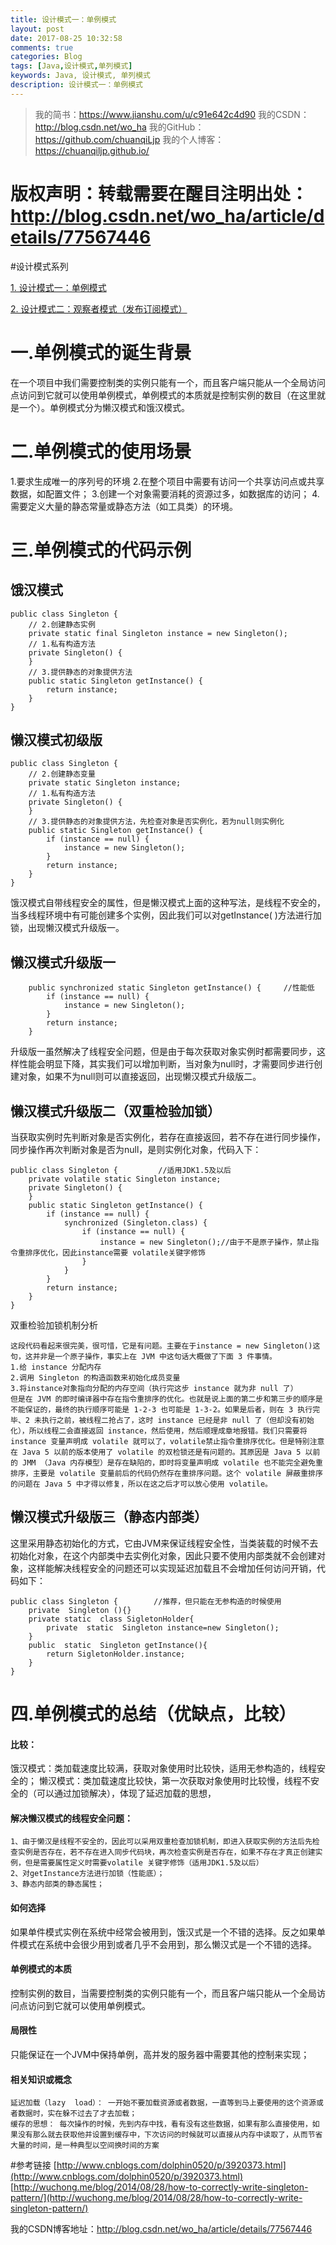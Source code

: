 ```yaml
---
title: 设计模式一：单例模式
layout: post
date: 2017-08-25 10:32:58
comments: true
categories: Blog
tags: [Java,设计模式,单列模式]
keywords: Java, 设计模式, 单列模式
description: 设计模式一：单例模式
---
```


>我的简书：https://www.jianshu.com/u/c91e642c4d90
我的CSDN：http://blog.csdn.net/wo_ha
我的GitHub：https://github.com/chuanqiLjp
我的个人博客：https://chuanqiljp.github.io/

# 版权声明：转载需要在醒目注明出处：http://blog.csdn.net/wo_ha/article/details/77567446

#设计模式系列

[1. 设计模式一：单例模式](http://www.jianshu.com/p/fb3e4ea5be06)

[2. 设计模式二：观察者模式（发布订阅模式）](http://www.jianshu.com/p/f88dca81c56b)



# 一.单例模式的诞生背景
在一个项目中我们需要控制类的实例只能有一个，而且客户端只能从一个全局访问点访问到它就可以使用单例模式，单例模式的本质就是控制实例的数目（在这里就是一个）。单例模式分为懒汉模式和饿汉模式。
# 二.单例模式的使用场景
1.要求生成唯一的序列号的环境
2.在整个项目中需要有访问一个共享访问点或共享数据，如配置文件；
3.创建一个对象需要消耗的资源过多，如数据库的访问；
4.需要定义大量的静态常量或静态方法（如工具类）的环境。
# 三.单例模式的代码示例
## 饿汉模式
```
public class Singleton {
    // 2.创建静态实例
    private static final Singleton instance = new Singleton();
    // 1.私有构造方法
    private Singleton() {
    }
    // 3.提供静态的对象提供方法
    public static Singleton getInstance() {
        return instance;
    }
}
```
## 懒汉模式初级版
```
public class Singleton {
    // 2.创建静态变量
    private static Singleton instance;
    // 1.私有构造方法
    private Singleton() {
    }
    // 3.提供静态的对象提供方法，先检查对象是否实例化，若为null则实例化
    public static Singleton getInstance() {
        if (instance == null) {
            instance = new Singleton();
        }
        return instance;
    }
}
```
饿汉模式自带线程安全的属性，但是懒汉模式上面的这种写法，是线程不安全的，当多线程环境中有可能创建多个实例，因此我们可以对getInstance( )方法进行加锁，出现懒汉模式升级版一。
## 懒汉模式升级版一
```
    public synchronized static Singleton getInstance() {     //性能低
        if (instance == null) {
            instance = new Singleton();
        }
        return instance;
    }
```
升级版一虽然解决了线程安全问题，但是由于每次获取对象实例时都需要同步，这样性能会明显下降，其实我们可以增加判断，当对象为null时，才需要同步进行创建对象，如果不为null则可以直接返回，出现懒汉模式升级版二。
## 懒汉模式升级版二（双重检验加锁）
当获取实例时先判断对象是否实例化，若存在直接返回，若不存在进行同步操作，同步操作再次判断对象是否为null，是则实例化对象，代码入下：
```
public class Singleton {         //适用JDK1.5及以后
    private volatile static Singleton instance;
    private Singleton() {
    }
    public static Singleton getInstance() {
        if (instance == null) {
            synchronized (Singleton.class) {
                if (instance == null) {
                    instance = new Singleton();//由于不是原子操作，禁止指令重排序优化，因此instance需要 volatile关键字修饰
                }
            }
        }
        return instance;
    }
}
```
双重检验加锁机制分析
```
这段代码看起来很完美，很可惜，它是有问题。主要在于instance = new Singleton()这句，这并非是一个原子操作，事实上在 JVM 中这句话大概做了下面 3 件事情。
1.给 instance 分配内存
2.调用 Singleton 的构造函数来初始化成员变量
3.将instance对象指向分配的内存空间（执行完这步 instance 就为非 null 了）
但是在 JVM 的即时编译器中存在指令重排序的优化。也就是说上面的第二步和第三步的顺序是不能保证的，最终的执行顺序可能是 1-2-3 也可能是 1-3-2。如果是后者，则在 3 执行完毕、2 未执行之前，被线程二抢占了，这时 instance 已经是非 null 了（但却没有初始化），所以线程二会直接返回 instance，然后使用，然后顺理成章地报错。我们只需要将 instance 变量声明成 volatile 就可以了，volatile禁止指令重排序优化。但是特别注意在 Java 5 以前的版本使用了 volatile 的双检锁还是有问题的。其原因是 Java 5 以前的 JMM （Java 内存模型）是存在缺陷的，即时将变量声明成 volatile 也不能完全避免重排序，主要是 volatile 变量前后的代码仍然存在重排序问题。这个 volatile 屏蔽重排序的问题在 Java 5 中才得以修复，所以在这之后才可以放心使用 volatile。
```
## 懒汉模式升级版三（静态内部类）
这里采用静态初始化的方式，它由JVM来保证线程安全性，当类装载的时候不去初始化对象，在这个内部类中去实例化对象，因此只要不使用内部类就不会创建对象，这样能解决线程安全的问题还可以实现延迟加载且不会增加任何访问开销，代码如下：
```
public class Singleton {        //推荐，但只能在无参构造的时候使用
    private  Singleton (){}
    private static  class SigletonHolder{
        private  static  Singleton instance=new Singleton();
    }
    public  static  Singleton getInstance(){
        return SigletonHolder.instance;
    }
}
```
# 四.单例模式的总结（优缺点，比较）
#### 比较：
饿汉模式：类加载速度比较满，获取对象使用时比较快，适用无参构造的，线程安全的；
懒汉模式：类加载速度比较快，第一次获取对象使用时比较慢，线程不安全的（可以通过加锁解决），体现了延迟加载的思想，

#### 解决懒汉模式的线程安全问题：
```
1、由于懒汉是线程不安全的，因此可以采用双重检查加锁机制，即进入获取实例的方法后先检查实例是否存在，若不存在进入同步代码块，再次检查实例是否存在，如果不存在才真正创建实例，但是需要属性定义时需要volatile 关键字修饰（适用JDK1.5及以后）
2、对getInstance方法进行加锁（性能底）；
3、静态内部类的静态属性；
```
#### 如何选择
如果单件模式实例在系统中经常会被用到，饿汉式是一个不错的选择。反之如果单件模式在系统中会很少用到或者几乎不会用到，那么懒汉式是一个不错的选择。

#### 单例模式的本质
控制实例的数目，当需要控制类的实例只能有一个，而且客户端只能从一个全局访问点访问到它就可以使用单例模式。
#### 局限性
只能保证在一个JVM中保持单例，高并发的服务器中需要其他的控制来实现；
#### 相关知识或概念
```
延迟加载（lazy  load）： 一开始不要加载资源或者数据，一直等到马上要使用的这个资源或者数据时，实在躲不过去了才去加载；
缓存的思想： 每次操作的时候，先到内存中找，看有没有这些数据，如果有那么直接使用，如果没有那么就去获取他并设置到缓存中，下次访问的时候就可以直接从内存中读取了，从而节省大量的时间，是一种典型以空间换时间的方案
```
#参考链接
[http://www.cnblogs.com/dolphin0520/p/3920373.html](http://www.cnblogs.com/dolphin0520/p/3920373.html)
[http://wuchong.me/blog/2014/08/28/how-to-correctly-write-singleton-pattern/](http://wuchong.me/blog/2014/08/28/how-to-correctly-write-singleton-pattern/)

我的CSDN博客地址：http://blog.csdn.net/wo_ha/article/details/77567446